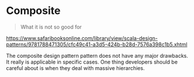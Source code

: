 # Composite

> What it is not so good for

https://www.safaribooksonline.com/library/view/scala-design-patterns/9781788471305/cfc49c41-a3d5-424b-b28d-7576a398c1b5.xhtml

The composite design pattern pattern does not have any major drawbacks. It really is applicable in specific cases. 
One thing developers should be careful about is when they deal with massive hierarchies. 
